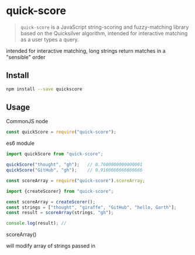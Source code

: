 # quick-score

> `quick-score` is a JavaScript string-scoring and fuzzy-matching library based on the Quicksilver algorithm, intended for interactive matching as a user types a query.

intended for interactive matching, long strings
return matches in a "sensible" order


## Install

```sh
npm install --save quickscore
```


## Usage

CommonJS node

```js
const quickScore = require("quick-score");
```

es6 module

```js
import quickScore from "quick-score";
```


```js
quickScore("thought", "gh");   // 0.7000000000000001
quickScore("GitHub", "gh");    // 0.9166666666666666
```

```js
const scoreArray = require("quick-score").scoreArray;
```

```js
import {createScorer} from "quick-score";

const scoreArray = createScorer();
const strings = ["thought", "giraffe", "GitHub", "hello, Garth"];
const result = scoreArray(strings, "gh");

console.log(result); //
```

scoreArray()

will modify array of strings passed in

